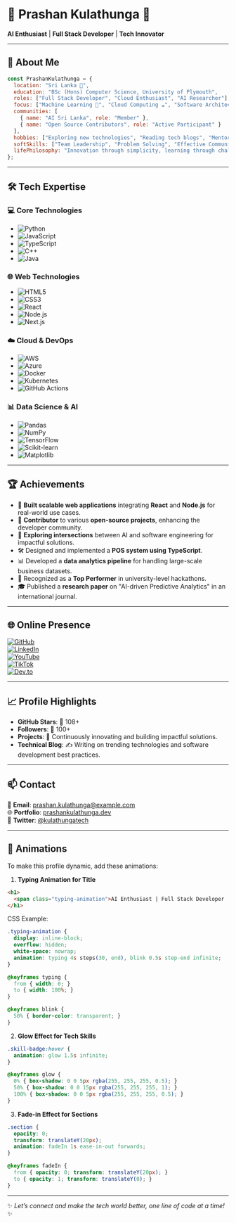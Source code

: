 # 🌟 Prashan Kulathunga 🌟  
**AI Enthusiast** | **Full Stack Developer** | **Tech Innovator**  

---

## 👋 About Me  

```javascript
const PrashanKulathunga = {
  location: "Sri Lanka 🌴",
  education: "BSc (Hons) Computer Science, University of Plymouth",
  roles: ["Full Stack Developer", "Cloud Enthusiast", "AI Researcher"],
  focus: ["Machine Learning 🤖", "Cloud Computing ☁️", "Software Architecture 🛠️"],
  communities: [
    { name: "AI Sri Lanka", role: "Member" },
    { name: "Open Source Contributors", role: "Active Participant" }
  ],
  hobbies: ["Exploring new technologies", "Reading tech blogs", "Mentoring budding developers"],
  softSkills: ["Team Leadership", "Problem Solving", "Effective Communication"],
  lifePhilosophy: "Innovation through simplicity, learning through challenges 🚀",
};
```

---

## 🛠️ Tech Expertise  

### 💻 **Core Technologies**  
- ![Python](https://img.shields.io/badge/-Python-3776AB?logo=python&logoColor=white)
- ![JavaScript](https://img.shields.io/badge/-JavaScript-F7DF1E?logo=javascript&logoColor=black)
- ![TypeScript](https://img.shields.io/badge/-TypeScript-3178C6?logo=typescript&logoColor=white)
- ![C++](https://img.shields.io/badge/-C++-00599C?logo=cplusplus&logoColor=white)
- ![Java](https://img.shields.io/badge/-Java-007396?logo=java&logoColor=white)

### 🌐 **Web Technologies**  
- ![HTML5](https://img.shields.io/badge/-HTML5-E34F26?logo=html5&logoColor=white)
- ![CSS3](https://img.shields.io/badge/-CSS3-1572B6?logo=css3&logoColor=white)
- ![React](https://img.shields.io/badge/-React-61DAFB?logo=react&logoColor=black)
- ![Node.js](https://img.shields.io/badge/-Node.js-339933?logo=node.js&logoColor=white)
- ![Next.js](https://img.shields.io/badge/-Next.js-000000?logo=nextdotjs&logoColor=white)

### ☁️ **Cloud & DevOps**  
- ![AWS](https://img.shields.io/badge/-AWS-FF9900?logo=amazonaws&logoColor=white)
- ![Azure](https://img.shields.io/badge/-Azure-0078D4?logo=microsoftazure&logoColor=white)
- ![Docker](https://img.shields.io/badge/-Docker-2496ED?logo=docker&logoColor=white)
- ![Kubernetes](https://img.shields.io/badge/-Kubernetes-326CE5?logo=kubernetes&logoColor=white)
- ![GitHub Actions](https://img.shields.io/badge/-GitHub_Actions-2088FF?logo=githubactions&logoColor=white)

### 📊 **Data Science & AI**  
- ![Pandas](https://img.shields.io/badge/-Pandas-150458?logo=pandas&logoColor=white)
- ![NumPy](https://img.shields.io/badge/-NumPy-013243?logo=numpy&logoColor=white)
- ![TensorFlow](https://img.shields.io/badge/-TensorFlow-FF6F00?logo=tensorflow&logoColor=white)
- ![Scikit-learn](https://img.shields.io/badge/-Scikit--learn-F7931E?logo=scikitlearn&logoColor=white)
- ![Matplotlib](https://img.shields.io/badge/-Matplotlib-11557C?logo=python&logoColor=white)

---

## 🏆 Achievements  

- 🚀 **Built scalable web applications** integrating **React** and **Node.js** for real-world use cases.  
- 🤝 **Contributor** to various **open-source projects**, enhancing the developer community.  
- 🌟 **Exploring intersections** between AI and software engineering for impactful solutions.  
- 🛠️ Designed and implemented a **POS system using TypeScript**.  
- 📊 Developed a **data analytics pipeline** for handling large-scale business datasets.  
- 🏅 Recognized as a **Top Performer** in university-level hackathons.  
- 🎓 Published a **research paper** on "AI-driven Predictive Analytics" in an international journal.  

---

## 🌐 Online Presence  

[![GitHub](https://img.shields.io/badge/-GitHub-181717?logo=github&logoColor=white)](https://github.com/prashankulathunga)  
[![LinkedIn](https://img.shields.io/badge/-LinkedIn-0A66C2?logo=linkedin&logoColor=white)](https://linkedin.com/in/prashankulathunga)  
[![YouTube](https://img.shields.io/badge/-YouTube-FF0000?logo=youtube&logoColor=white)](https://www.youtube.com/channel/UCtyxYXf0XveBHBYPA2Io--w)  
[![TikTok](https://img.shields.io/badge/-TikTok-010101?logo=tiktok&logoColor=white)](https://www.tiktok.com/@prashankulathunga)  
[![Dev.to](https://img.shields.io/badge/-Dev.to-0A0A0A?logo=devdotto&logoColor=white)](https://dev.to/prashankulathunga)  

---

## 📈 Profile Highlights  

- **GitHub Stars**: 🌟 108+  
- **Followers**: 🙌 100+  
- **Projects**: 🚧 Continuously innovating and building impactful solutions.  
- **Technical Blog**: ✍️ Writing on trending technologies and software development best practices.  

---

## 📫 Contact  

📧 **Email**: prashan.kulathunga@example.com  
🌐 **Portfolio**: [prashankulathunga.dev](https://prashankulathunga.dev)  
📱 **Twitter**: [@kulathungatech](https://twitter.com/kulathungatech)  

---

## 🎨 Animations  
To make this profile dynamic, add these animations:

1. **Typing Animation for Title**  
```html
<h1>
  <span class="typing-animation">AI Enthusiast | Full Stack Developer | Tech Innovator</span>
</h1>
```
CSS Example:
```css
.typing-animation {
  display: inline-block;
  overflow: hidden;
  white-space: nowrap;
  animation: typing 4s steps(30, end), blink 0.5s step-end infinite;
}

@keyframes typing {
  from { width: 0; }
  to { width: 100%; }
}

@keyframes blink {
  50% { border-color: transparent; }
}
```

2. **Glow Effect for Tech Skills**  
```css
.skill-badge:hover {
  animation: glow 1.5s infinite;
}

@keyframes glow {
  0% { box-shadow: 0 0 5px rgba(255, 255, 255, 0.5); }
  50% { box-shadow: 0 0 15px rgba(255, 255, 255, 1); }
  100% { box-shadow: 0 0 5px rgba(255, 255, 255, 0.5); }
}
```

3. **Fade-in Effect for Sections**  
```css
.section {
  opacity: 0;
  transform: translateY(20px);
  animation: fadeIn 1s ease-in-out forwards;
}

@keyframes fadeIn {
  from { opacity: 0; transform: translateY(20px); }
  to { opacity: 1; transform: translateY(0); }
}
```

---

✨ *Let’s connect and make the tech world better, one line of code at a time!* ✨

